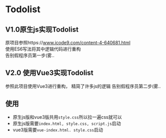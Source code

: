# Todolist

## V1.0原生js实现Todolist  

原项目参照https://www.icode9.com/content-4-640681.html  
使用ES6写法将其中逻辑代码进行重构  
告别假程序员第一步(雾..

## V2.0 使用Vue3实现Todolist

参照此项目使用Vue3进行重构，
精简了许多js的逻辑
告别假程序员第二步(雾..

## 使用

- 原生js版和vue3版共用`style.css`所以拉一遍css就可以
- 原生js版需要`index.html, style.css, script.js`启动
- vue3版需要`vue-index.html. style.css`启动
